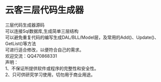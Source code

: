 ﻿云客三层代码生成器
===
三层代码生成器源码<br>
可以连接Sql数据库,生成简单三层结构<br>
可以避免重复代码的编写生成DAL/BLL/Model层，及常用的Add()、Update()、GetList()等方法<br>
可进行适合修改，以便符合自己的需求。<br>
欢迎交流：QQ470868331<br>
声明：<br>
1、不保证所提供软件或程序的完整性和安全性。<br>
2、只可供研究学习使用，切勿用于商业用途。<br>
  


